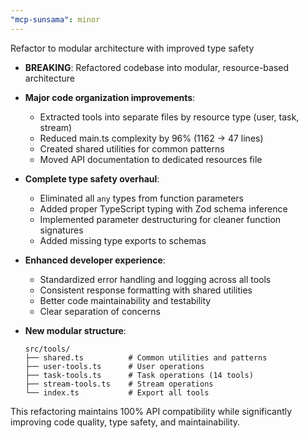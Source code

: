 ```yaml
---
"mcp-sunsama": minor
---
```


Refactor to modular architecture with improved type safety

- **BREAKING**: Refactored codebase into modular, resource-based architecture
- **Major code organization improvements**:
  - Extracted tools into separate files by resource type (user, task, stream)
  - Reduced main.ts complexity by 96% (1162 → 47 lines)
  - Created shared utilities for common patterns
  - Moved API documentation to dedicated resources file

- **Complete type safety overhaul**:
  - Eliminated all `any` types from function parameters
  - Added proper TypeScript typing with Zod schema inference
  - Implemented parameter destructuring for cleaner function signatures
  - Added missing type exports to schemas

- **Enhanced developer experience**:
  - Standardized error handling and logging across all tools
  - Consistent response formatting with shared utilities
  - Better code maintainability and testability
  - Clear separation of concerns

- **New modular structure**:
  ```
  src/tools/
  ├── shared.ts          # Common utilities and patterns
  ├── user-tools.ts      # User operations
  ├── task-tools.ts      # Task operations (14 tools)
  ├── stream-tools.ts    # Stream operations
  └── index.ts           # Export all tools
  ```

This refactoring maintains 100% API compatibility while significantly improving code quality, type safety, and maintainability.